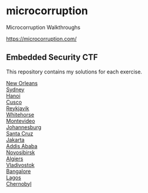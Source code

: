 # microcorruption
Microcorruption Walkthroughs

https://microcorruption.com/

## Embedded Security CTF

This repository contains my solutions for each exercise.

[New Orleans](https://github.com/networking101/microcorruption/tree/main/New%20Orleans)  
[Sydney](https://github.com/networking101/microcorruption/tree/main/Sydney)  
[Hanoi](https://github.com/networking101/microcorruption/tree/main/Hanoi)  
[Cusco](https://github.com/networking101/microcorruption/tree/main/Cusco)  
[Reykjavik](https://github.com/networking101/microcorruption/tree/main/Reykjavik)  
[Whitehorse](https://github.com/networking101/microcorruption/tree/main/Whitehorse)  
[Montevideo](https://github.com/networking101/microcorruption/tree/main/Montevideo)  
[Johannesburg](https://github.com/networking101/microcorruption/tree/main/Johannesburg)  
[Santa Cruz](https://github.com/networking101/microcorruption/tree/main/Santa%20Cruz)  
[Jakarta](https://github.com/networking101/microcorruption/tree/main/Jakarta)  
[Addis Ababa](https://github.com/networking101/microcorruption/tree/main/Addis%20Ababa)  
[Novosibirsk](https://github.com/networking101/microcorruption/tree/main/Novosibirsk)  
[Algiers](https://github.com/networking101/microcorruption/tree/main/Algiers)  
[Vladivostok](https://github.com/networking101/microcorruption/tree/main/Vladivostok)  
[Bangalore](https://github.com/networking101/microcorruption/tree/main/Bangalore)  
[Lagos](https://github.com/networking101/microcorruption/tree/main/Lagos)  
[Chernobyl](https://github.com/networking101/microcorruption/tree/main/Chernobyl)  
